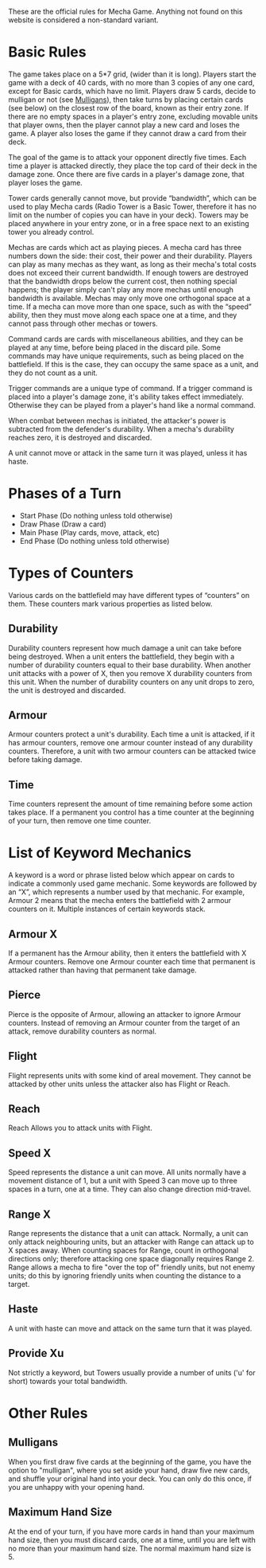 These are the official rules for Mecha Game. Anything not found on this website is considered a non-standard variant.

Basic Rules
===

The game takes place on a 5*7 grid, (wider than it is long). Players start the game with a deck of 40 cards, with no more than 3 copies of any one card, except for Basic cards, which have no limit. Players draw 5 cards, decide to mulligan or not (see [Mulligans](#Mulligans)), then take turns by placing certain cards (see below) on the closest row of the board, known as their entry zone. If there are no empty spaces in a player's entry zone, excluding movable units that player owns, then the player cannot play a new card and loses the game. A player also loses the game if they cannot draw a card from their deck.

The goal of the game is to attack your opponent directly five times. Each time a player is attacked directly, they place the top card of their deck in the damage zone. Once there are five cards in a player's damage zone, that player loses the game.

Tower cards generally cannot move, but provide “bandwidth”, which can be used to play Mecha cards (Radio Tower is a Basic Tower, therefore it has no limit on the number of copies you can have in your deck). Towers may be placed anywhere in your entry zone, or in a free space next to an existing tower you already control.

Mechas are cards which act as playing pieces. A mecha card has three numbers down the side: their cost, their power and their durability. Players can play as many mechas as they want, as long as their mecha's total costs does not exceed their current bandwidth. If enough towers are destroyed that the bandwidth drops below the current cost, then nothing special happens; the player simply can't play any more mechas until enough bandwidth is available. Mechas may only move one orthogonal space at a time. If a mecha can move more than one space, such as with the “speed” ability, then they must move along each space one at a time, and they cannot pass through other mechas or towers.

Command cards are cards with miscellaneous abilities, and they can be played at any time, before being placed in the discard pile. Some commands may have unique requirements, such as being placed on the battlefield. If this is the case, they can occupy the same space as a unit, and they do not count as a unit.

Trigger commands are a unique type of command. If a trigger command is placed into a player's damage zone, it's ability takes effect immediately. Otherwise they can be played from a player's hand like a normal command.

When combat between mechas is initiated, the attacker's power is subtracted from the defender's durability. When a mecha's durability reaches zero, it is destroyed and discarded.

A unit cannot move or attack in the same turn it was played, unless it has haste.

Phases of a Turn
===

* Start Phase (Do nothing unless told otherwise)
* Draw Phase (Draw a card)
* Main Phase (Play cards, move, attack, etc)
* End Phase (Do nothing unless told otherwise)

Types of Counters
===

Various cards on the battlefield may have different types of “counters” on them. These counters mark various properties as listed below.

Durability
---

Durability counters represent how much damage a unit can take before being destroyed. When a unit enters the battlefield, they begin with a number of durability counters equal to their base durability. When another unit attacks with a power of X, then you remove X durability counters from this unit. When the number of durability counters on any unit drops to zero, the unit is destroyed and discarded.

Armour
---

Armour counters protect a unit's durability. Each time a unit is attacked, if it has armour counters, remove one armour counter instead of any durability counters. Therefore, a unit with two armour counters can be attacked twice before taking damage.

Time
---

Time counters represent the amount of time remaining before some action takes place. If a permanent you control has a time counter at the beginning of your turn, then remove one time counter.

List of Keyword Mechanics
===

A keyword is a word or phrase listed below which appear on cards to indicate a commonly used game mechanic. Some keywords are followed by an “X”, which represents a number used by that mechanic. For example, Armour 2 means that the mecha enters the battlefield with 2 armour counters on it. Multiple instances of certain keywords stack.

Armour X
---

If a permanent has the Armour ability, then it enters the battlefield with X Armour counters. Remove one Armour counter each time that permanent is attacked rather than having that permanent take damage.

Pierce
---

Pierce is the opposite of Armour, allowing an attacker to ignore Armour counters. Instead of removing an Armour counter from the target of an attack, remove durability counters as normal.

Flight
---

Flight represents units with some kind of areal movement. They cannot be attacked by other units unless the attacker also has Flight or Reach.

Reach
---

Reach Allows you to attack units with Flight.

Speed X
---

Speed represents the distance a unit can move. All units normally have a movement distance of 1, but a unit with Speed 3 can move up to three spaces in a turn, one at a time. They can also change direction mid-travel.

Range X
---

Range represents the distance that a unit can attack. Normally, a unit can only attack neighbouring units, but an attacker with Range can attack up to X spaces away. When counting spaces for Range, count in orthogonal directions only; therefore attacking one space diagonally requires Range 2. Range allows a mecha to fire "over the top of" friendly units, but not enemy units; do this by ignoring friendly units when counting the distance to a target.

Haste
---

A unit with haste can move and attack on the same turn that it was played.

Provide Xu
---

Not strictly a keyword, but Towers usually provide a number of units ('u' for short) towards your total bandwidth.

Other Rules
===

Mulligans
---

When you first draw five cards at the beginning of the game, you have the option to "mulligan", where you set aside your hand, draw five new cards, and shuffle your original hand into your deck. You can only do this once, if you are unhappy with your opening hand.

Maximum Hand Size
---

At the end of your turn, if you have more cards in hand than your maximum hand size, then you must discard cards, one at a time, until you are left with no more than your maximum hand size. The normal maximum hand size is 5.

